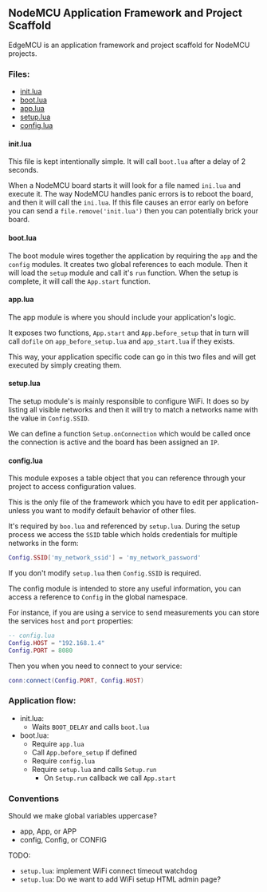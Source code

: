 ## NodeMCU Application Framework and Project Scaffold

EdgeMCU is an application framework and project scaffold for NodeMCU projects.

### Files:
* [init.lua](#initlua)
* [boot.lua](#bootlua)
* [app.lua](#applua)
* [setup.lua](#setuplua)
* [config.lua](#configlua)

#### init.lua
This file is kept intentionally simple. It will call `boot.lua` after a delay of 2 seconds.

When a NodeMCU board starts it will look for a file named `ini.lua` and execute it. The way NodeMCU handles panic errors is to reboot the board, and then it will call the `ini.lua`. If this file causes an error early on before you can send a `file.remove('init.lua')` then you can potentially brick your board.

#### boot.lua
The boot module wires together the application by requiring the `app` and the `config` modules. It creates two global references to each module.
Then it will load the `setup` module and call it's `run` function. When the setup is complete, it will call the `App.start` function.

#### app.lua

The app module is where you should include your application's logic.

It exposes two functions, `App.start` and `App.before_setup` that in turn will call `dofile` on `app_before_setup.lua` and `app_start.lua` if they exists.

This way, your application specific code can go in this two files and will get executed by simply creating them.

#### setup.lua
The setup module's is mainly responsible to configure WiFi. It does so by listing all visible networks and then it will try to match a networks name with the value in `Config.SSID`.

We can define a function `Setup.onConnection` which would be called once the connection is active and the board has been assigned an `IP`.

#### config.lua
This module exposes a table object that you can reference through your project to access configuration values.

This is the only file of the framework which you have to edit per application- unless you want to modify default behavior of other files.

It's required by `boo.lua` and referenced by `setup.lua`. During the setup process we access the `SSID` table which holds credentials for multiple networks in the form:

```lua
Config.SSID['my_network_ssid'] = 'my_network_password'
```

If you don't modify `setup.lua` then `Config.SSID` is required.

The config module is intended to store any useful information, you can access a reference to `Config` in the global namespace.

For instance, if you are using a service to send measurements you can store the services `host` and `port` properties:

```lua
-- config.lua
Config.HOST = "192.168.1.4"
Config.PORT = 8080
```

Then you when you need to connect to your service:
```lua
conn:connect(Config.PORT, Config.HOST)
```

### Application flow:
* init.lua:
    - Waits `BOOT_DELAY` and calls `boot.lua`
* boot.lua:
    - Require `app.lua`
    - Call `App.before_setup` if defined
    - Require `config.lua`
    - Require `setup.lua` and calls `Setup.run`
        - On `Setup.run` callback we call `App.start`


### Conventions
Should we make global variables uppercase?
* app, App, or APP
* config, Config, or CONFIG

TODO:
- `setup.lua`: implement WiFi connect timeout watchdog
- `setup.lua`: Do we want to add WiFi setup HTML admin page?
